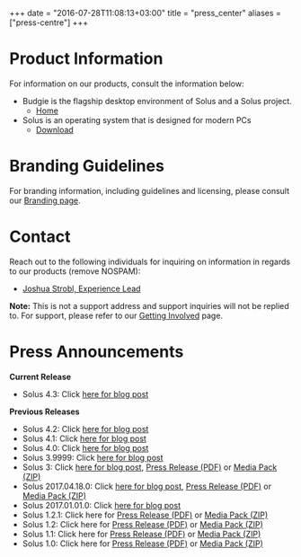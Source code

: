 +++
date = "2016-07-28T11:08:13+03:00"
title = "press_center"
aliases = ["press-centre"]
+++

# Product Information

For information on our products, consult the information below:

- Budgie is the flagship desktop environment of Solus and a Solus project.
  - [Home](https://github.com/solus-project/budgie-desktop)
- Solus is an operating system that is designed for modern PCs
  - [Download](/download)

# Branding Guidelines

For branding information, including guidelines and licensing, please consult our [Branding page](/branding).

# Contact

Reach out to the following individuals for inquiring on information in regards to our products (remove NOSPAM):

- [Joshua Strobl, Experience Lead](mailto:joshua@getsol.usNOSPAM)

**Note:** This is not a support address and support inquiries will not be replied to. For support, please refer to our [Getting Involved](/articles/contributing/getting-involved/en/) page.

# Press Announcements

**Current Release**

- Solus 4.3: Click [here for blog post](/2021/07/11/solus-4-3-released)

**Previous Releases**

- Solus 4.2: Click [here for blog post](/2021/02/03/solus-4-2-released)
- Solus 4.1: Click [here for blog post](/2020/01/25/solus-4-1-released)
- Solus 4.0: Click [here for blog post](/2019/03/17/solus-4-released)
- Solus 3.9999: Click [here for blog post](/2018/09/20/solus-3-iso-refresh-released)
- Solus 3: Click [here for blog post](/2017/08/15/solus-3-released), [Press Release (PDF)](https://drive.google.com/open?id=0B_SiwGH9SWnGcmxxTUxab3hoZHM) or [Media Pack (ZIP)](https://drive.google.com/file/d/0B_SiwGH9SWnGNVJKM2hYUUMtSFE/view?usp=sharing)
- Solus 2017.04.18.0: Click [here for blog post](/2017/04/18/solus-releases-iso-snapshot-20170418-0), [Press Release (PDF)](https://drive.google.com/file/d/0B_SiwGH9SWnGQzJOUDhBZExlaG8/view?usp=sharing) or [Media Pack (ZIP)](https://drive.google.com/file/d/0B_SiwGH9SWnGNkdadnFsd2FuMzg/view?usp=sharing)
- Solus 2017.01.01.0: Click [here for blog post](/2017/01/01/solus-releases-iso-snapshot-20170101-0)
- Solus 1.2.1: Click here for [Press Release (PDF)](https://drive.google.com/open?id=0B5Ymf8oYXx-PSXU2eFlsR0NvY1E) or [Media Pack (ZIP)](https://drive.google.com/open?id=0B5Ymf8oYXx-PalphUDlzRVhMMXc)
- Solus 1.2: Click here for [Press Release (PDF)](https://drive.google.com/open?id=0B5Ymf8oYXx-PdWxRODNKd0RXVW8)
 or [Media Pack (ZIP)](https://drive.google.com/open?id=0B5Ymf8oYXx-PQVlxZzBWQk1KZzQ)
- Solus 1.1: Click here for [Press Release (PDF)](https://drive.google.com/open?id=0B5Ymf8oYXx-PMUZWcXVkYVI4Um8)
 or [Media Pack (ZIP)](https://drive.google.com/open?id=0B5Ymf8oYXx-PQko0RzBsN1J1WDg)
- Solus 1.0: Click here for [Press Release (PDF)](https://drive.google.com/open?id=0B5Ymf8oYXx-PSURwa2h5T0t6Ulk)
 or [Media Pack (ZIP)](https://drive.google.com/open?id=0B5Ymf8oYXx-PZUo0a2VxcEI5VUU)
